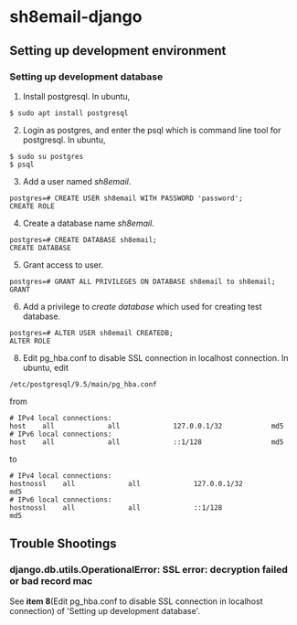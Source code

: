 # sh8email-django

## Setting up development environment

### Setting up development database
1. Install postgresql. In ubuntu,
```
$ sudo apt install postgresql
```
2. Login as postgres, and enter the psql which is command line tool for postgresql. In ubuntu,
```shell
$ sudo su postgres
$ psql
```
3. Add a user named *sh8email*.
```shell
postgres=# CREATE USER sh8email WITH PASSWORD 'password';
CREATE ROLE
```
4. Create a database name *sh8email*.
```shell
postgres=# CREATE DATABASE sh8email;
CREATE DATABASE
```
5. Grant access to user.
```shell
postgres=# GRANT ALL PRIVILEGES ON DATABASE sh8email to sh8email;
GRANT
```
6. Add a privilege to *create database* which used for creating test database.
```shell
postgres=# ALTER USER sh8email CREATEDB;
ALTER ROLE
```
8. Edit pg_hba.conf to disable SSL connection in localhost connection. In ubuntu, edit
```
/etc/postgresql/9.5/main/pg_hba.conf
```
from
```
# IPv4 local connections:
host    all             all             127.0.0.1/32            md5
# IPv6 local connections:
host    all             all             ::1/128                 md5
```
to
```
# IPv4 local connections:
hostnossl    all             all             127.0.0.1/32            md5
# IPv6 local connections:
hostnossl    all             all             ::1/128                 md5
```

## Trouble Shootings
### django.db.utils.OperationalError: SSL error: decryption failed or bad record mac
See **item 8**(Edit pg_hba.conf to disable SSL connection in localhost connection) of 'Setting up development database'.